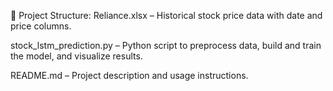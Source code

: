 📂 Project Structure:
Reliance.xlsx – Historical stock price data with date and price columns.

stock_lstm_prediction.py – Python script to preprocess data, build and train the model, and visualize results.

README.md – Project description and usage instructions.
